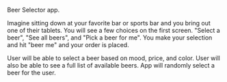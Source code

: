 Beer Selector app.

Imagine sitting down at your favorite bar or sports bar and you bring out one of their tablets. You will see a few choices on the first screen. "Select a beer", "See all beers", and "Pick a beer for me". You make your selection and hit "beer me" and your order is placed.

User will be able to select a beer based on mood, price, and color. 
User will also be able to see a full list of available beers.
App will randomly select a beer for the user.
